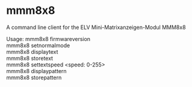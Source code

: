 # mmm8x8
A command line client for the ELV Mini-Matrixanzeigen-Modul MMM8x8

Usage: mmm8x8 <serial device> firmwareversion  
       mmm8x8 <serial device> setnormalmode  
       mmm8x8 <serial device> displaytext <text>  
       mmm8x8 <serial device> storetext <text>  
       mmm8x8 <serial device> settextspeed <speed: 0-255>  
       mmm8x8 <serial device> displaypattern <inputfile>  
       mmm8x8 <serial device> storepattern <inputfile>  

